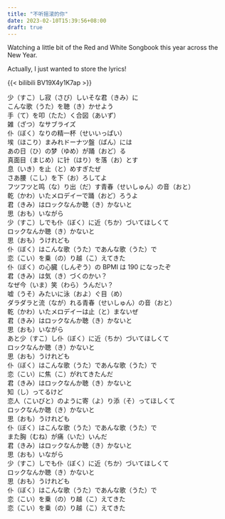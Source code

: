 ```yaml
---
title: "不听摇滚的你"
date: 2023-02-10T15:39:56+08:00
draft: true
---
```


Watching a little bit of the Red and White Songbook this year across the New Year.

Actually, I just wanted to store the lyrics!<br>

{{< bilibili BV19X4y1K7ap >}}

少（すこ）し寂（さび）しいそな君（きみ）に<br>
こんな歌（うた）を聴（き）かせよう<br>
手（て）を叩（たた）く合図（あいず）<br>
雑（ざつ）なサブライズ<br>
仆（ぼく）なりの精一杯（せいいっぱい）<br>
埃（ほこり）まみれドーナツ盤（ばん）には<br>
あの日（ひ）の梦（ゆめ）が踊（おど）る<br>
真面目（まじめ）に针（はり）を落（お）とす<br>
息（いき）を止（と）めすぎたぜ<br>
さあ腰（こし）を下（お）ろしてよ<br>
フツフツと鸣（な）り出（だ）す青春（せいしゅん）の音（おと）<br>
乾（かわ）いたメロデイーで踊（おど）ろうよ<br>
君（きみ）はロックなんか聴（き）かないと<br>
思（おも）いながら<br>
少（すこ）しでも仆（ぼく）に近（ちか）づいてほしくて<br>
ロックなんか聴（き）かないと<br>
思（おも）うけれども<br>
仆（ぼく）はこんな歌（うた）であんな歌（うた）で<br>
恋（こい）を乗（の）り越（こ）えてきた<br>
仆（ぼく）の心臓（しんぞう）の BPMI は 190 になったぞ<br>
君（きみ）は気（き）づくのかい？<br>
なぜ今（いま）笑（わら）うんだい？<br>
嘘（うそ）みたいに泳（およ）ぐ目（め）<br>
ダラダラと流（なが）れる青春（せいしゅん）の音（おと）<br>
乾（かわ）いたメロデイーは止（と）まないぜ<br>
君（きみ）はロックなんか聴（き）かないと<br>
思（おも）いながら<br>
あと少（すこ）し仆（ぼく）に近（ちか）づいてほしくて<br>
ロックなんか聴（き）かないと<br>
思（おも）うけれども<br>
仆（ぼく）はこんな歌（うた）であんな歌（うた）で<br>
恋（こい）に焦（こ）がれてきたんだ<br>
君（きみ）はロックなんか聴（き）かないと<br>
知（し）ってるけど<br>
恋人（こいびと）のように寄（よ）り添（そ）ってほしくて<br>
ロックなんか聴（き）かないと<br>
思（おも）うけれども<br>
仆（ぼく）はこんな歌（うた）であんな歌（うた）で<br>
また胸（むね）が痛（いた）いんだ<br>
君（きみ）はロックなんか聴（き）かないと<br>
思（おも）いながら<br>
少（すこ）しでも仆（ぼく）に近（ちか）づいてほしくて<br>
ロックなんか聴（き）かないと<br>
思（おも）うけれども<br>
仆（ぼく）はこんな歌（うた）であんな歌（うた）で<br>
恋（こい）を乗（の）り越（こ）えてきた<br>
恋（こい）を乗（の）り越（こ）えてきた<br>
